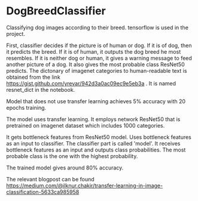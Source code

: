 # DogBreedClassifier


Classifying dog images according to their breed.
tensorflow is used in the project. 

First, classifier decides if the picture is of human or dog. If it is of dog,
then it predicts the breed. If it is of human, it outputs the dog breed he 
most resembles. If it is neither dog or human, it gives a warning message to 
feed another picture of a dog. It also gives the most probable class ResNet50
predicts. The dictonary of imagenet categories to human-readable text is 
obtained from the link https://gist.github.com/yrevar/942d3a0ac09ec9e5eb3a . 
It is named resnet_dict in the notebook.

Model that does not use transfer learning achieves 5% accuracy with 20 epochs
training. 

The model uses transfer learning. It employs network ResNet50 that is 
pretrained on imagenet dataset which includes 1000 categories. 

It gets bottleneck features from ResNet50 model. Uses bottleneck features as 
an input to classifier. The classifier part is called 'model'. It receives 
bottleneck features as an input and outputs class probabilities. The most 
probable class is the one with the highest probability.

The trained model gives around 80% accuracy. 

The relevant blogpost can be found 
https://medium.com/@ilknur.chakir/transfer-learning-in-image-classification-5633ca985958


